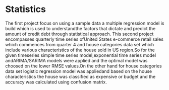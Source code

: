 # Statistics
The first project focus on using a sample data a multiple regression model is build which is used to understandthe factors that dictate and predict the amount of credit debt through statistical approach.
This second project encompasses quarterly time series ofUnited States e-commerce retail sales which commences from quarter 4 and house categories data set which include various characteristics of the house sold in US region.So for the given timeseries simple time series model,exponential time series model andARIMA/SARIMA models were applied and the optimal model was choosed on the lower RMSE values.On the other hand for house categories data set logistic regression model was appliedand based on the house characteristics the house was classified as expensive or budget and the accuracy was calculated using confusion matrix.

